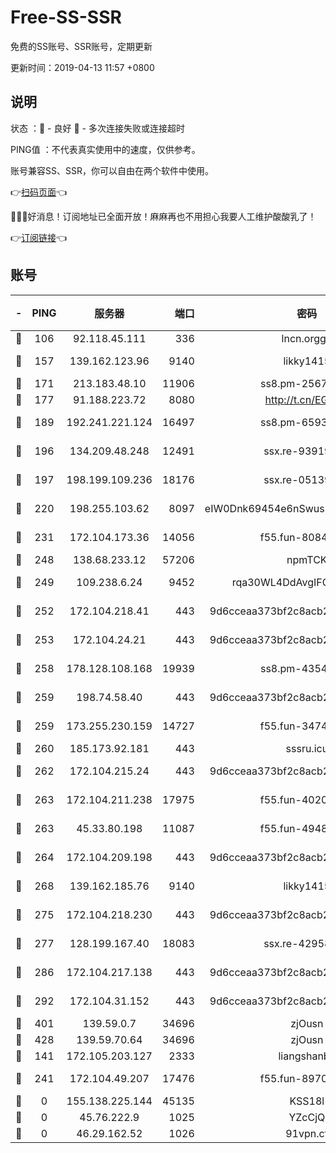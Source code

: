 # Free-SS-SSR

免费的SS账号、SSR账号，定期更新

更新时间：2019-04-13 11:57 +0800

## 说明

状态     ：🙂 - 良好 🙁 - 多次连接失败或连接超时

PING值   ：不代表真实使用中的速度，仅供参考。

账号兼容SS、SSR，你可以自由在两个软件中使用。

👉[扫码页面](https://liesauer.github.io/Free-SS-SSR/)👈

🎉🎉🎉好消息！订阅地址已全面开放！麻麻再也不用担心我要人工维护酸酸乳了！

👉[订阅链接](https://www.liesauer.net/yogurt/subscribe?ACCESS_TOKEN=DAYxR3mMaZAsaqUb)👈

## 账号

|-|PING|服务器|端口|密码|加密方式|区域|
|:----:|:----:|:-----:|-----:|:----:|:----:|:----:|
|🙂|106|92.118.45.111|336|lncn.orgg8|rc4|JP|
|🙂|157|139.162.123.96|9140|likky1415|aes-256-cfb|JP|
|🙂|171|213.183.48.10|11906|ss8.pm-25676868|rc4-md5|RU|
|🙂|177|91.188.223.72|8080|http://t.cn/EGJIyrl|rc4-md5|RU|
|🙂|189|192.241.221.124|16497|ss8.pm-65934827|aes-256-cfb|US|
|🙂|196|134.209.48.248|12491|ssx.re-93919714|aes-256-cfb|US|
|🙂|197|198.199.109.236|18176|ssx.re-05139885|aes-256-cfb|US|
|🙂|220|198.255.103.62|8097|eIW0Dnk69454e6nSwuspv9DmS201tQ0D|aes-256-cfb|US|
|🙂|231|172.104.173.36|14056|f55.fun-80847555|aes-256-cfb|SG|
|🙂|248|138.68.233.12|57206|npmTCK|rc4-md5|US|
|🙂|249|109.238.6.24|9452|rqa30WL4DdAvgIFG6Fs3znzTa|aes-256-cfb|FR|
|🙂|252|172.104.218.41|443|9d6cceaa373bf2c8acb22e60b6a58be6|aes-256-cfb|US|
|🙂|253|172.104.24.21|443|9d6cceaa373bf2c8acb22e60b6a58be6|aes-256-cfb|US|
|🙂|258|178.128.108.168|19939|ss8.pm-43547562|aes-256-cfb|SG|
|🙂|259|198.74.58.40|443|9d6cceaa373bf2c8acb22e60b6a58be6|aes-256-cfb|US|
|🙂|259|173.255.230.159|14727|f55.fun-34743198|aes-256-cfb|US|
|🙂|260|185.173.92.181|443|sssru.icu|rc4-md5|RU|
|🙂|262|172.104.215.24|443|9d6cceaa373bf2c8acb22e60b6a58be6|aes-256-cfb|US|
|🙂|263|172.104.211.238|17975|f55.fun-40202227|aes-256-cfb|US|
|🙂|263|45.33.80.198|11087|f55.fun-49488577|aes-256-cfb|US|
|🙂|264|172.104.209.198|443|9d6cceaa373bf2c8acb22e60b6a58be6|aes-256-cfb|US|
|🙂|268|139.162.185.76|9140|likky1415|aes-256-cfb|DE|
|🙂|275|172.104.218.230|443|9d6cceaa373bf2c8acb22e60b6a58be6|aes-256-cfb|US|
|🙂|277|128.199.167.40|18083|ssx.re-42958888|aes-256-cfb|SG|
|🙂|286|172.104.217.138|443|9d6cceaa373bf2c8acb22e60b6a58be6|aes-256-cfb|US|
|🙂|292|172.104.31.152|443|9d6cceaa373bf2c8acb22e60b6a58be6|aes-256-cfb|US|
|🙂|401|139.59.0.7|34696|zjOusn|chacha20|IN|
|🙂|428|139.59.70.64|34696|zjOusn|chacha20|IN|
|🙂|141|172.105.203.127|2333|liangshanbo|chacha20|JP|
|🙂|241|172.104.49.207|17476|f55.fun-89704239|aes-256-cfb|SG|
|🙁|0|155.138.225.144|45135|KSS18l|rc4-md5|US|
|🙁|0|45.76.222.9|1025|YZcCjQ|rc4-md5|JP|
|🙁|0|46.29.162.52|1026|91vpn.cf|rc4-md5|RU|
